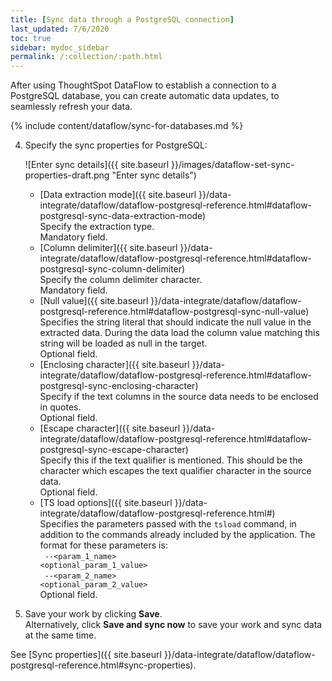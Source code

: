 ```yaml
---
title: [Sync data through a PostgreSQL connection]
last_updated: 7/6/2020
toc: true
sidebar: mydoc_sidebar
permalink: /:collection/:path.html
---
```

After using ThoughtSpot DataFlow to establish a connection to a PostgreSQL database, you can create automatic data updates, to seamlessly refresh your data.

{% include content/dataflow/sync-for-databases.md %}

4. Specify the sync properties for PostgreSQL:

   ![Enter sync details]({{ site.baseurl }}/images/dataflow-set-sync-properties-draft.png "Enter sync details")

   <!--![Enter connection details]({{ site.baseurl }}/images/dataflow-postgresql-sync.png "Enter connection details")-->

   * [Data extraction mode]({{ site.baseurl }}/data-integrate/dataflow/dataflow-postgresql-reference.html#dataflow-postgresql-sync-data-extraction-mode)<br/>Specify the extraction type.<br/>Mandatory field.
   * [Column delimiter]({{ site.baseurl }}/data-integrate/dataflow/dataflow-postgresql-reference.html#dataflow-postgresql-sync-column-delimiter)<br/>Specify the column delimiter character.<br/>Mandatory field.
   * [Null value]({{ site.baseurl }}/data-integrate/dataflow/dataflow-postgresql-reference.html#dataflow-postgresql-sync-null-value)<br/>Specifies the string literal that should indicate the null value in the extracted data. During the data load the column value matching this string will be loaded as null in the target.<br/>Optional field.
   * [Enclosing character]({{ site.baseurl }}/data-integrate/dataflow/dataflow-postgresql-reference.html#dataflow-postgresql-sync-enclosing-character)<br/>Specify if the text columns in the source data needs to be enclosed in quotes.<br/>Optional field.
   * [Escape character]({{ site.baseurl }}/data-integrate/dataflow/dataflow-postgresql-reference.html#dataflow-postgresql-sync-escape-character)<br/>Specify this if the text qualifier is mentioned. This should be the character which escapes the text qualifier character in the source data.<br/>Optional field.
   * [TS load options]({{ site.baseurl }}/data-integrate/dataflow/dataflow-postgresql-reference.html#)<br/>Specifies the parameters passed with the <code>tsload</code> command, in addition to the commands already included by the application. The format for these parameters is:<br/><code> --&lt;param_1_name&gt; &lt;optional_param_1_value&gt;</code><br/><code> --&lt;param_2_name&gt; &lt;optional_param_2_value&gt;</code><br/>Optional field.

5. Save your work by clicking **Save**.<br/>Alternatively, click **Save and sync now** to save your work and sync data at the same time.

See [Sync properties]({{ site.baseurl }}/data-integrate/dataflow/dataflow-postgresql-reference.html#sync-properties).
